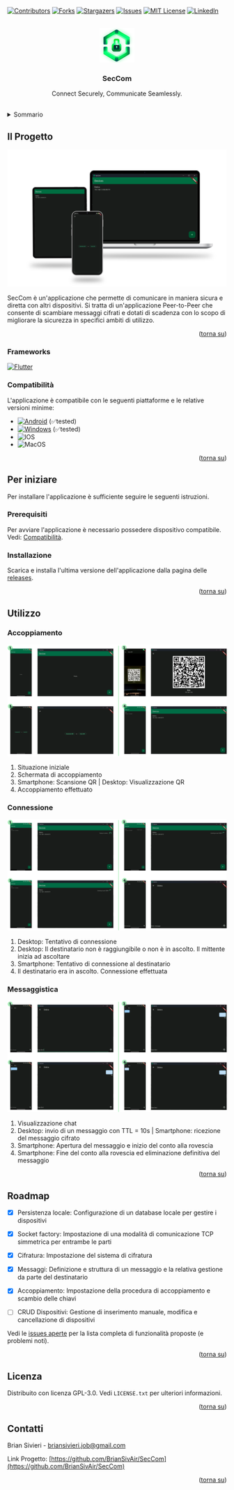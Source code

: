 <a name="readme-top"></a>
[![Contributors][contributors-shield]][contributors-url]
[![Forks][forks-shield]][forks-url]
[![Stargazers][stars-shield]][stars-url]
[![Issues][issues-shield]][issues-url]
[![MIT License][license-shield]][license-url]
[![LinkedIn][linkedin-shield]][linkedin-url]



<!-- PROJECT LOGO -->
<br />
<div align="center">
  <a href="https://github.com/BrianSivAir/SecCom">
    <img src="images/logo_transparent.png" alt="Logo" width="80" height="80">
  </a>

  <h3 align="center">SecCom</h3>

  <p align="center">
    Connect Securely, Communicate Seamlessly.
    <br />
    <br />
  </p>
</div>



<!-- TABLE OF CONTENTS -->
<details>
  <summary>Sommario</summary>
  <ol>
    <li>
      <a href="#about-the-project">Il Progetto</a>
      <ul>
        <li><a href="#frameworks">Frameworks</a></li>
        <li><a href="#compatibility">Compatibilità</a></li>
      </ul>
    </li>
    <li>
      <a href="#getting-started">Per iniziare</a>
      <ul>
        <li><a href="#prerequisites">Prerequisiti</a></li>
        <li><a href="#installation">Installazione</a></li>
      </ul>
    </li>
    <li><a href="#usage">Utilizzo</a></li>
    <li><a href="#roadmap">Roadmap</a></li>
    <li><a href="#license">Licenza</a></li>
    <li><a href="#contact">Contatti</a></li>
  </ol>
</details>



<!-- ABOUT THE PROJECT -->
## Il Progetto

<a name="about-the-project"></a>


![SecCom Screenshot][product-screenshot]

SecCom è un'applicazione che permette di comunicare in maniera sicura e diretta con altri dispositivi.
Si tratta di un'applicazione Peer-to-Peer che consente di scambiare messaggi cifrati e dotati di scadenza con lo scopo di migliorare la sicurezza in specifici ambiti di utilizzo.

<p align="right">(<a href="#readme-top">torna su</a>)</p>



### Frameworks

<a name="frameworks"></a>


[![Flutter][Flutter]][Flutter-url]


### Compatibilità

<a name="compatibility"></a>

L'applicazione è compatibile con le seguenti piattaforme e le relative versioni minime:

- [![Android][Android]][Android-url] (✅tested)
- [![Windows][Windows]][Windows-url] (✅tested)
- ![IOS][IOS]
- ![MacOS][MacOS]

<p align="right">(<a href="#readme-top">torna su</a>)</p>



<!-- GETTING STARTED -->
## Per iniziare

<a name="getting-started"></a>


Per installare l'applicazione è sufficiente seguire le seguenti istruzioni.

### Prerequisiti

<a name="prerequisites"></a>


Per avviare l'applicazione è necessario possedere dispositivo compatibile.
Vedi: <a href="#compatibility">Compatibilità</a>.


### Installazione

<a name="installation"></a>


Scarica e installa l'ultima versione dell'applicazione dalla pagina delle [releases](https://github.com/BrianSivAir/SecCom/releases).

<p align="right">(<a href="#readme-top">torna su</a>)</p>



<!-- USAGE EXAMPLES -->
## Utilizzo

<a name="usage"></a>

### Accoppiamento

![Accoppiamento](images/usage/pairing.png)

1. Situazione iniziale
2. Schermata di accoppiamento
3. Smartphone: Scansione QR | Desktop: Visualizzazione QR
4. Accoppiamento effettuato

### Connessione

![Connessione](images/usage/connecting.png)

1. Desktop: Tentativo di connessione
2. Desktop: Il destinatario non è raggiungibile o non è in ascolto. Il mittente inizia ad ascoltare
3. Smartphone: Tentativo di connessione al destinatario
4. Il destinatario era in ascolto. Connessione effettuata

### Messaggistica

![Messaggistica](images/usage/messaging.png)

1. Visualizzazione chat
2. Desktop: invio di un messaggio con TTL = 10s | Smartphone: ricezione del messaggio cifrato
3. Smartphone: Apertura del messaggio e inizio del conto alla rovescia
4. Smartphone: Fine del conto alla rovescia ed eliminazione definitiva del messaggio

<p align="right">(<a href="#readme-top">torna su</a>)</p>



<!-- ROADMAP -->
## Roadmap

<a name="roadmap"></a>



- [x] Persistenza locale: Configurazione di un database locale per gestire i dispositivi
- [x] Socket factory: Impostazione di una modalità di comunicazione TCP simmetrica per entrambe le parti
- [x] Cifratura: Impostazione del sistema di cifratura
- [x] Messaggi: Definizione e struttura di un messaggio e la relativa gestione da parte del destinatario
- [x] Accoppiamento: Impostazione della procedura di accoppiamento e scambio delle chiavi
- [ ] CRUD Dispositivi: Gestione di inserimento manuale, modifica e cancellazione di dispositivi 


Vedi le [issues aperte](https://github.com/BrianSivAir/SecCom/issues) per la lista completa di funzionalità proposte (e problemi noti).

<p align="right">(<a href="#readme-top">torna su</a>)</p>



<!-- LICENSE -->
## Licenza

<a name="license"></a>


Distribuito con licenza GPL-3.0. Vedi `LICENSE.txt` per ulteriori informazioni.

<p align="right">(<a href="#readme-top">torna su</a>)</p>



<!-- CONTACT -->
## Contatti

<a name="contact"></a>


Brian Sivieri - briansivieri.job@gmail.com

Link Progetto: [https://github.com/BrianSivAir/SecCom](https://github.com/BrianSivAir/SecCom)

<p align="right">(<a href="#readme-top">torna su</a>)</p>




<!-- MARKDOWN LINKS & IMAGES -->
<!-- https://www.markdownguide.org/basic-syntax/#reference-style-links -->
[contributors-shield]: https://img.shields.io/github/contributors/BrianSivAir/SecCom.svg?style=for-the-badge
[contributors-url]: https://github.com/BrianSivAir/SecCom/graphs/contributors
[forks-shield]: https://img.shields.io/github/forks/BrianSivAir/SecCom.svg?style=for-the-badge
[forks-url]: https://github.com/BrianSivAir/SecCom/network/members
[stars-shield]: https://img.shields.io/github/stars/BrianSivAir/SecCom.svg?style=for-the-badge
[stars-url]: https://github.com/BrianSivAir/SecCom/stargazers
[issues-shield]: https://img.shields.io/github/issues/BrianSivAir/SecCom.svg?style=for-the-badge
[issues-url]: https://github.com/BrianSivAir/SecCom/issues
[license-shield]: https://img.shields.io/github/license/BrianSivAir/SecCom.svg?style=for-the-badge
[license-url]: https://github.com/BrianSivAir/SecCom/blob/master/LICENSE.txt
[linkedin-shield]: https://img.shields.io/badge/-LinkedIn-black.svg?style=for-the-badge&logo=linkedin&colorB=555
[linkedin-url]: https://linkedin.com/in/brian-sivieri
[product-screenshot]: images/mockup.png
[Next.js]: https://img.shields.io/badge/next.js-000000?style=for-the-badge&logo=nextdotjs&logoColor=white
[Flutter]: https://img.shields.io/badge/flutter-3.19.2-000000?style=for-the-badge&logo=flutter&logoColor=white
[Android]: https://img.shields.io/badge/android-5.0-34a853?style=for-the-badge&logo=android&logoColor=34a853
[Windows]: https://img.shields.io/badge/windows-7-0178d4?style=for-the-badge&logo=windows&logoColor=0178d4
[MacOS]: https://img.shields.io/badge/macos-10.11-171719?style=for-the-badge&logo=macos&logoColor=171719
[IOS]: https://img.shields.io/badge/ios-11-507fc9?style=for-the-badge&logo=ios&logoColor=507fc9
[Next-url]: https://nextjs.org/
[Flutter-url]: https://flutter.dev/
[Android-url]: https://android.com/
[Windows-url]: https://windows.com/
[React.js]: https://img.shields.io/badge/React-20232A?style=for-the-badge&logo=react&logoColor=61DAFB
[React-url]: https://reactjs.org/
[Vue.js]: https://img.shields.io/badge/Vue.js-35495E?style=for-the-badge&logo=vuedotjs&logoColor=4FC08D
[Vue-url]: https://vuejs.org/
[Angular.io]: https://img.shields.io/badge/Angular-DD0031?style=for-the-badge&logo=angular&logoColor=white
[Angular-url]: https://angular.io/
[Svelte.dev]: https://img.shields.io/badge/Svelte-4A4A55?style=for-the-badge&logo=svelte&logoColor=FF3E00
[Svelte-url]: https://svelte.dev/
[Laravel.com]: https://img.shields.io/badge/Laravel-FF2D20?style=for-the-badge&logo=laravel&logoColor=white
[Laravel-url]: https://laravel.com
[Bootstrap.com]: https://img.shields.io/badge/Bootstrap-563D7C?style=for-the-badge&logo=bootstrap&logoColor=white
[Bootstrap-url]: https://getbootstrap.com
[JQuery.com]: https://img.shields.io/badge/jQuery-0769AD?style=for-the-badge&logo=jquery&logoColor=white
[JQuery-url]: https://jquery.com 
